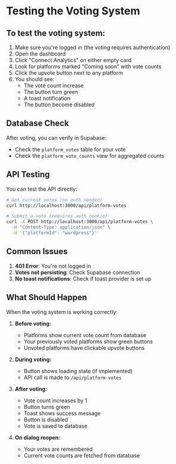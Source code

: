# Testing the Voting System

## To test the voting system:

1. Make sure you're logged in (the voting requires authentication)
2. Open the dashboard
3. Click "Connect Analytics" on either empty card
4. Look for platforms marked "Coming soon" with vote counts
5. Click the upvote button next to any platform
6. You should see:
   - The vote count increase
   - The button turn green
   - A toast notification
   - The button become disabled

## Database Check

After voting, you can verify in Supabase:
- Check the `platform_votes` table for your vote
- Check the `platform_vote_counts` view for aggregated counts

## API Testing

You can test the API directly:

```bash
# Get current votes (no auth needed)
curl http://localhost:3000/api/platform-votes

# Submit a vote (requires auth cookie)
curl -X POST http://localhost:3000/api/platform-votes \
  -H "Content-Type: application/json" \
  -d '{"platformId": "wordpress"}'
```

## Common Issues

1. **401 Error**: You're not logged in
2. **Votes not persisting**: Check Supabase connection
3. **No toast notifications**: Check if toast provider is set up

## What Should Happen

When the voting system is working correctly:

1. **Before voting:**
   - Platforms show current vote count from database
   - Your previously voted platforms show green buttons
   - Unvoted platforms have clickable upvote buttons

2. **During voting:**
   - Button shows loading state (if implemented)
   - API call is made to `/api/platform-votes`

3. **After voting:**
   - Vote count increases by 1
   - Button turns green
   - Toast shows success message
   - Button is disabled
   - Vote is saved to database

4. **On dialog reopen:**
   - Your votes are remembered
   - Current vote counts are fetched from database 